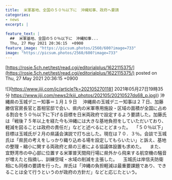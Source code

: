 ```yaml
---
title:  米軍基地、全国の５０％以下に　沖縄知事、政府へ要請  
categories:
- news
excerpt: |
  
feature_text: |
  ##  米軍基地、全国の５０％以下に　沖縄知事...
  Thu, 27 May 2021 20:36:15  +0900
feature_image: "https://picsum.photos/2560/600?image=733"
image: "https://picsum.photos/2560/600?image=733"
---
```


[https://rosie.5ch.net/test/read.cgi/editorialplus/1622115375/](https://rosie.5ch.net/test/read.cgi/editorialplus/1622115375/)
posted on Thu, 27 May 2021 20:36:15  +0900

<!--more-->

![](https://www.jiji.com/jc/article?k=2021052701181 2021年05月27日19時35分 [https://www.jiji.com/news2/kiji_photos/202105/20210527ds68_p.jpg)](https://www.jiji.com/news2/kiji_photos/202105/20210527ds68_p.jpg)) 沖縄県の玉城デニー知事＝１月１９日 　沖縄県の玉城デニー知事は２７日、加藤勝信官房長官と首相官邸で会い、県内の米軍専用施設・区域の面積が全国に占める割合を５０％以下に下げる目標を日米両政府で設定するよう要請した。加藤氏は「戦後７５年以上を経た今も沖縄には大きな基地負担をしていただいており、軽減を図ることは政府の責任だ」などと述べるにとどまった。 　「５０％以下」目標は玉城氏が２月の県議会演説で打ち出した。現在は７０．３％。会談で玉城氏は「県民の考えをしっかり織り込める場を設定してもらいたい」と訴え、基地の整理・縮小に関する両政府と県の三者による協議体設置も求めた。 　また、宜野湾市の中心部に位置する米軍普天間飛行場に県外から飛来する航空機の騒音が増えたと指摘し、訓練空域・水域の削減を主張した。 　玉城氏は岸信夫防衛相にも同様の要請を行った。岸氏は「沖縄の負担軽減は最重要課題であり、できることは全て行うというのが政府の方針だ」などと応じたという。
